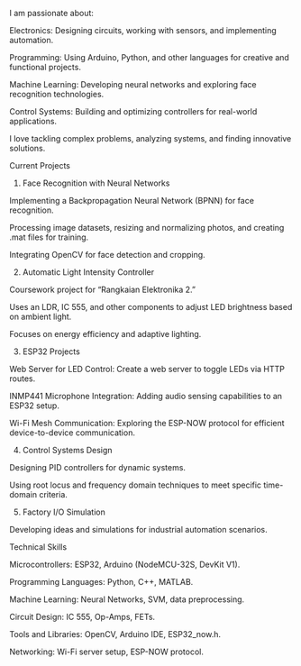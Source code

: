 I am passionate about:

Electronics: Designing circuits, working with sensors, and implementing automation.

Programming: Using Arduino, Python, and other languages for creative and functional projects.

Machine Learning: Developing neural networks and exploring face recognition technologies.

Control Systems: Building and optimizing controllers for real-world applications.

I love tackling complex problems, analyzing systems, and finding innovative solutions.

Current Projects

1. Face Recognition with Neural Networks

Implementing a Backpropagation Neural Network (BPNN) for face recognition.

Processing image datasets, resizing and normalizing photos, and creating .mat files for training.

Integrating OpenCV for face detection and cropping.

2. Automatic Light Intensity Controller

Coursework project for “Rangkaian Elektronika 2.”

Uses an LDR, IC 555, and other components to adjust LED brightness based on ambient light.

Focuses on energy efficiency and adaptive lighting.

3. ESP32 Projects

Web Server for LED Control: Create a web server to toggle LEDs via HTTP routes.

INMP441 Microphone Integration: Adding audio sensing capabilities to an ESP32 setup.

Wi-Fi Mesh Communication: Exploring the ESP-NOW protocol for efficient device-to-device communication.

4. Control Systems Design

Designing PID controllers for dynamic systems.

Using root locus and frequency domain techniques to meet specific time-domain criteria.

5. Factory I/O Simulation

Developing ideas and simulations for industrial automation scenarios.

Technical Skills

Microcontrollers: ESP32, Arduino (NodeMCU-32S, DevKit V1).

Programming Languages: Python, C++, MATLAB.

Machine Learning: Neural Networks, SVM, data preprocessing.

Circuit Design: IC 555, Op-Amps, FETs.

Tools and Libraries: OpenCV, Arduino IDE, ESP32_now.h.

Networking: Wi-Fi server setup, ESP-NOW protocol.
